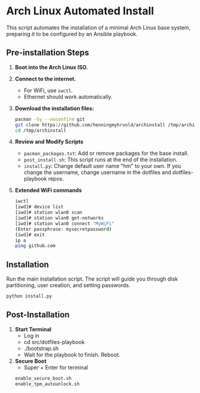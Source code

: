 # Arch Linux Automated Install

This script automates the installation of a minimal Arch Linux base system, preparing it to be configured by an Ansible playbook.

## Pre-installation Steps

1.  **Boot into the Arch Linux ISO.**
2.  **Connect to the internet.**
    * For WiFi, use `iwctl`.
    * Ethernet should work automatically.
3.  **Download the installation files:**
    ```bash
    pacman -Sy --noconfirm git
    git clone https://github.com/henningmyhrvold/archinstall /tmp/archinstall
    cd /tmp/archinstall
    ```
4.  **Review and Modify Scripts**
    * `pacman_packages.txt`: Add or remove packages for the base install.
    * `post_install.sh`: This script runs at the end of the installation.
    * `install.py`: Change default user name "hm" to your own. If you change the username, change username in the dotfiles and dotfiles-playbook repos.

5.  **Extended WiFi commands**
    ```bash
    iwctl
    [iwd]# device list
    [iwd]# station wlan0 scan
    [iwd]# station wlan0 get-networks
    [iwd]# station wlan0 connect "MyWiFi"
    (Enter passphrase: mysecretpassword)
    [iwd]# exit
    ip a
    ping github.com
    ```

## Installation

Run the main installation script. The script will guide you through disk partitioning, user creation, and setting passwords.

```bash
python install.py
```

## Post-Installation
1. **Start Terminal**
    * Log in 
    * cd src/dotfiles-playbook
    * ./bootstrap.sh
    * Wait for the playbook to finish. Reboot.
2.  **Secure Boot**
    * Super + Enter for terminal
    ```bash
    enable_secure_boot.sh
    enable_tpm_autounlock.sh
    ```
